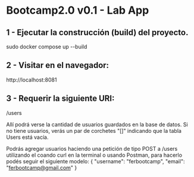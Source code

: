 # Bootcamp2.0 v0.1 - Lab App

## 1 - Ejecutar la construcción (build) del proyecto.
sudo docker compose up --build

## 2 - Visitar en el navegador:
http://localhost:8081

## 3 - Requerir la siguiente URI:
/users

Allí podrá verse la cantidad de usuarios guardados en la base de datos. Si no tiene usuarios, verás un par de corchetes "[]" indicando que la tabla Users está vacía.

Podrás agregar usuarios haciendo una petición de tipo POST a /users utilizando el coando curl en la terminal o usando Postman, para hacerlo podés seguir el siguiente modelo:
{
    "username": "ferbootcamp",
    "email": "ferbootcamp@gmail.com"
}